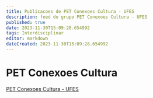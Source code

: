 ```yaml
---
title: Publicacoes de PET Conexoes Cultura - UFES 
description: feed do grupo PET Conexoes Cultura - UFES
published: true
date: 2023-11-30T15:09:28.654992
tags: Interdisciplinar
editor: markdown
dateCreated: 2023-11-30T15:09:28.654992
---
```


# PET Conexoes Cultura
[PET Conexoes Cultura - UFES](/grupo/166PETConexoesCulturaUFES.md)